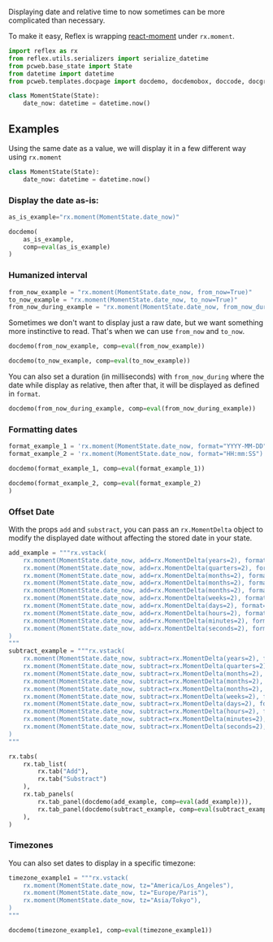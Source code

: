 Displaying date and relative time to now sometimes can be more complicated than necessary.

To make it easy, Reflex is wrapping [react-moment](https://www.npmjs.com/package/react-moment)  under `rx.moment`.


```python exec
import reflex as rx
from reflex.utils.serializers import serialize_datetime
from pcweb.base_state import State
from datetime import datetime
from pcweb.templates.docpage import docdemo, docdemobox, doccode, docgraphing

class MomentState(State):
    date_now: datetime = datetime.now()
```

## Examples

Using the same date as a value, we will display it in a few different way using `rx.moment`

```python
class MomentState(State):
    date_now: datetime = datetime.now()
```

### Display the date as-is:

```python exec
as_is_example="rx.moment(MomentState.date_now)"
```

```python eval
docdemo(
    as_is_example,
    comp=eval(as_is_example)
)
```

### Humanized interval

```python exec
from_now_example = "rx.moment(MomentState.date_now, from_now=True)"
to_now_example = "rx.moment(MomentState.date_now, to_now=True)"
from_now_during_example = "rx.moment(MomentState.date_now, from_now_during=100000)  # after 100 seconds, date will display normally"
```

Sometimes we don't want to display just a raw date, but we want something more instinctive to read. That's when we can use `from_now` and `to_now`.

```python eval
docdemo(from_now_example, comp=eval(from_now_example))
```

```python eval
docdemo(to_now_example, comp=eval(to_now_example))
```
You can also set a duration (in milliseconds) with `from_now_during` where the date while display as relative, then after that, it will be displayed as defined in `format`.

```python eval
docdemo(from_now_during_example, comp=eval(from_now_during_example))
```

### Formatting dates

```python exec
format_example_1 = 'rx.moment(MomentState.date_now, format="YYYY-MM-DD")'
format_example_2 = 'rx.moment(MomentState.date_now, format="HH:mm:SS")'
```

```python eval
docdemo(format_example_1, comp=eval(format_example_1))
```

```python eval
docdemo(format_example_2, comp=eval(format_example_2)
)
```

### Offset Date

With the props `add` and `substract`, you can pass an `rx.MomentDelta` object to modify the displayed date without affecting the stored date in your state.

```python exec
add_example = """rx.vstack(
    rx.moment(MomentState.date_now, add=rx.MomentDelta(years=2), format="YYYY-MM-DDTHH:mm:SS"),
    rx.moment(MomentState.date_now, add=rx.MomentDelta(quarters=2), format="YYYY-MM-DDTHH:mm:SS"),
    rx.moment(MomentState.date_now, add=rx.MomentDelta(months=2), format="YYYY-MM-DDTHH:mm:SS"),
    rx.moment(MomentState.date_now, add=rx.MomentDelta(months=2), format="YYYY-MM-DDTHH:mm:SS"),
    rx.moment(MomentState.date_now, add=rx.MomentDelta(months=2), format="YYYY-MM-DDTHH:mm:SS"),
    rx.moment(MomentState.date_now, add=rx.MomentDelta(weeks=2), format="YYYY-MM-DDTHH:mm:SS"),
    rx.moment(MomentState.date_now, add=rx.MomentDelta(days=2), format="YYYY-MM-DDTHH:mm:SS"),
    rx.moment(MomentState.date_now, add=rx.MomentDelta(hours=2), format="YYYY-MM-DDTHH:mm:SS"),
    rx.moment(MomentState.date_now, add=rx.MomentDelta(minutes=2), format="YYYY-MM-DDTHH:mm:SS"),
    rx.moment(MomentState.date_now, add=rx.MomentDelta(seconds=2), format="YYYY-MM-DDTHH:mm:SS"),
)
"""
subtract_example = """rx.vstack(
    rx.moment(MomentState.date_now, subtract=rx.MomentDelta(years=2), format="YYYY-MM-DDTHH:mm:SS"),
    rx.moment(MomentState.date_now, subtract=rx.MomentDelta(quarters=2), format="YYYY-MM-DDTHH:mm:SS"),
    rx.moment(MomentState.date_now, subtract=rx.MomentDelta(months=2), format="YYYY-MM-DDTHH:mm:SS"),
    rx.moment(MomentState.date_now, subtract=rx.MomentDelta(months=2), format="YYYY-MM-DDTHH:mm:SS"),
    rx.moment(MomentState.date_now, subtract=rx.MomentDelta(months=2), format="YYYY-MM-DDTHH:mm:SS"),
    rx.moment(MomentState.date_now, subtract=rx.MomentDelta(weeks=2), format="YYYY-MM-DDTHH:mm:SS"),
    rx.moment(MomentState.date_now, subtract=rx.MomentDelta(days=2), format="YYYY-MM-DDTHH:mm:SS"),
    rx.moment(MomentState.date_now, subtract=rx.MomentDelta(hours=2), format="YYYY-MM-DDTHH:mm:SS"),
    rx.moment(MomentState.date_now, subtract=rx.MomentDelta(minutes=2), format="YYYY-MM-DDTHH:mm:SS"),
    rx.moment(MomentState.date_now, subtract=rx.MomentDelta(seconds=2), format="YYYY-MM-DDTHH:mm:SS"),
)
"""
```

```python eval
rx.tabs(
    rx.tab_list(
        rx.tab("Add"), 
        rx.tab("Substract")
    ),
    rx.tab_panels(
        rx.tab_panel(docdemo(add_example, comp=eval(add_example))),
        rx.tab_panel(docdemo(subtract_example, comp=eval(subtract_example))),
    ),
)
```

### Timezones

You can also set dates to display in a specific timezone:

```python exec
timezone_example1 = """rx.vstack(
    rx.moment(MomentState.date_now, tz="America/Los_Angeles"),
    rx.moment(MomentState.date_now, tz="Europe/Paris"),
    rx.moment(MomentState.date_now, tz="Asia/Tokyo"),
)
"""
```

```python eval
docdemo(timezone_example1, comp=eval(timezone_example1))
```